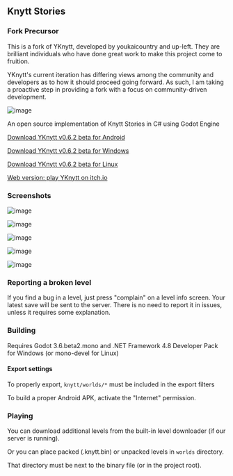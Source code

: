 ## Knytt Stories

### Fork Precursor

This is a fork of YKnytt, developed by youkaicountry and up-left. They are brilliant individuals who have done great work to make this project come to fruition.

YKnytt's current iteration has differing views among the community and developers as to how it should proceed going forward. As such, I am taking a proactive step in providing a fork with a focus on community-driven development.

![image](screenshots/cover.png)

An open source implementation of Knytt Stories in C# using Godot Engine

[Download YKnytt v0.6.2 beta for Android](https://github.com/youkaicountry/yknytt/releases/download/0.6.2/YKnytt_v0.6.2.apk)

[Download YKnytt v0.6.2 beta for Windows](https://github.com/youkaicountry/yknytt/releases/download/0.6.2/YKnytt_v0.6.2_win.zip)

[Download YKnytt v0.6.2 beta for Linux](https://github.com/youkaicountry/yknytt/releases/download/0.6.2/YKnytt_v0.6.2_linux.zip)

[Web version: play YKnytt on itch.io](https://youkaicountry.itch.io/yknytt)

### Screenshots

![image](screenshots/screen6.png)

![image](screenshots/screen5.png)

![image](screenshots/screen3.png)

![image](screenshots/screen4.png)

![image](screenshots/screen7.png)

### Reporting a broken level

If you find a bug in a level, just press "complain" on a level info screen. Your latest save will be sent to the server. There is no need to report it in issues, unless it requires some explanation.

### Building

Requires Godot 3.6.beta2.mono and .NET Framework 4.8 Developer Pack for Windows (or mono-devel for Linux)

#### Export settings

To properly export, `knytt/worlds/*` must be included in the export filters

To build a proper Android APK, activate the "Internet" permission.

### Playing

You can download additional levels from the built-in level downloader (if our server is running).

Or you can place packed (.knytt.bin) or unpacked levels in `worlds` directory.

That directory must be next to the binary file (or in the project root).
